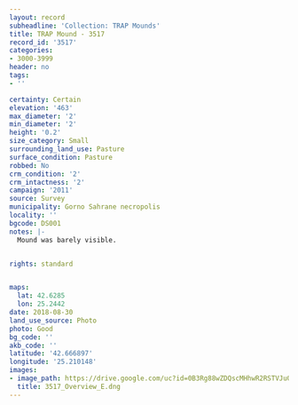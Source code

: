 ```yaml
---
layout: record
subheadline: 'Collection: TRAP Mounds'
title: TRAP Mound - 3517
record_id: '3517'
categories:
- 3000-3999
header: no
tags:
- ''

certainty: Certain
elevation: '463'
max_diameter: '2'
min_diameter: '2'
height: '0.2'
size_category: Small
surrounding_land_use: Pasture
surface_condition: Pasture
robbed: No
crm_condition: '2'
crm_intactness: '2'
campaign: '2011'
source: Survey
municipality: Gorno Sahrane necropolis
locality: ''
bgcode: DS001
notes: |-
  Mound was barely visible.


rights: standard


maps:
  lat: 42.6285
  lon: 25.2442
date: 2018-08-30
land_use_source: Photo
photo: Good
bg_code: ''
akb_code: ''
latitude: '42.666897'
longitude: '25.210148'
images:
- image_path: https://drive.google.com/uc?id=0B3Rg88wZDQscMHhwR2RSTVJuQ3c
  title: 3517_Overview_E.dng
---
```

